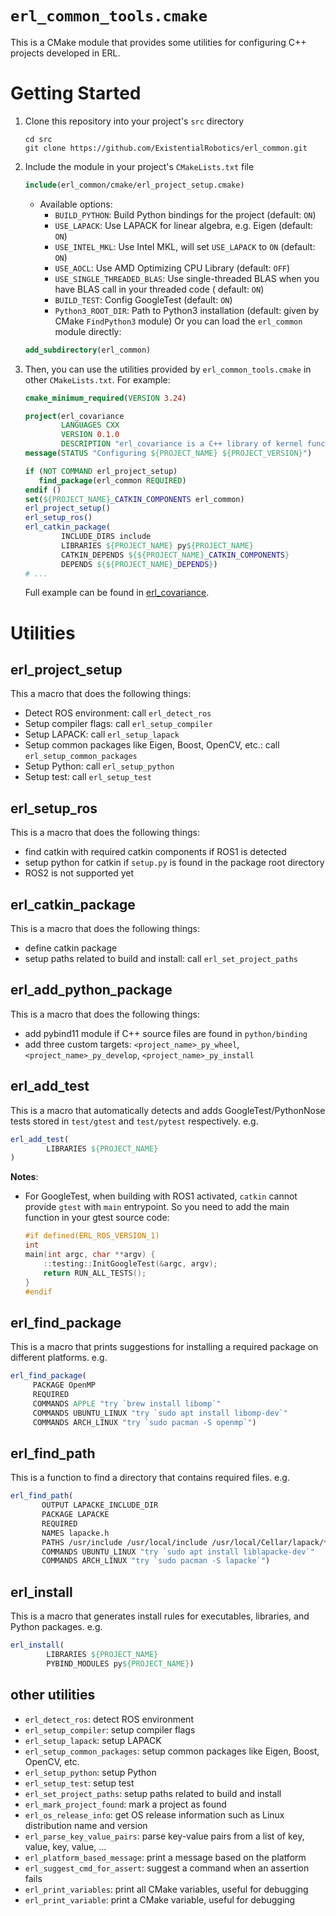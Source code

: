 `erl_common_tools.cmake`
============

This is a CMake module that provides some utilities for configuring C++ projects developed in ERL.

# Getting Started

1. Clone this repository into your project's `src` directory
    ```shell
    cd src
    git clone https://github.com/ExistentialRobotics/erl_common.git
    ```
2. Include the module in your project's `CMakeLists.txt` file
    ```cmake
    include(erl_common/cmake/erl_project_setup.cmake)
    ```
    - Available options:
        - `BUILD_PYTHON`: Build Python bindings for the project (default: `ON`)
        - `USE_LAPACK`: Use LAPACK for linear algebra, e.g. Eigen (default: `ON`)
        - `USE_INTEL_MKL`: Use Intel MKL, will set `USE_LAPACK` to `ON` (default: `ON`)
        - `USE_AOCL`: Use AMD Optimizing CPU Library (default: `OFF`)
        - `USE_SINGLE_THREADED_BLAS`: Use single-threaded BLAS when you have BLAS call in your threaded code (
          default: `ON`)
        - `BUILD_TEST`: Config GoogleTest (default: `ON`)
        - `Python3_ROOT_DIR`: Path to Python3 installation (default: given by CMake `FindPython3` module)
          Or you can load the `erl_common` module directly:
    ```cmake
    add_subdirectory(erl_common)
    ```
3. Then, you can use the utilities provided by `erl_common_tools.cmake` in other `CMakeLists.txt`. For example:
    ```cmake
    cmake_minimum_required(VERSION 3.24)
    
    project(erl_covariance
            LANGUAGES CXX
            VERSION 0.1.0
            DESCRIPTION "erl_covariance is a C++ library of kernel functions")
    message(STATUS "Configuring ${PROJECT_NAME} ${PROJECT_VERSION}")
    
    if (NOT COMMAND erl_project_setup)
       find_package(erl_common REQUIRED)
    endif ()
    set(${PROJECT_NAME}_CATKIN_COMPONENTS erl_common)
    erl_project_setup()
    erl_setup_ros()
    erl_catkin_package(
            INCLUDE_DIRS include
            LIBRARIES ${PROJECT_NAME} py${PROJECT_NAME}
            CATKIN_DEPENDS ${${PROJECT_NAME}_CATKIN_COMPONENTS}
            DEPENDS ${${PROJECT_NAME}_DEPENDS})
    # ...
    ```
    Full example can be found in [erl_covariance](https://github.com/ExistentialRobotics/erl_covariance/blob/main/CMakeLists.txt).

# Utilities
## erl_project_setup
This a macro that does the following things:
- Detect ROS environment: call `erl_detect_ros`
- Setup compiler flags: call `erl_setup_compiler`
- Setup LAPACK: call `erl_setup_lapack`
- Setup common packages like Eigen, Boost, OpenCV, etc.: call `erl_setup_common_packages`
- Setup Python: call `erl_setup_python`
- Setup test: call `erl_setup_test`

## erl_setup_ros
This is a macro that does the following things:
- find catkin with required catkin components if ROS1 is detected
- setup python for catkin if `setup.py` is found in the package root directory
- ROS2 is not supported yet

## erl_catkin_package
This is a macro that does the following things:
- define catkin package
- setup paths related to build and install: call `erl_set_project_paths`

## erl_add_python_package
This is a macro that does the following things:
- add pybind11 module if C++ source files are found in `python/binding`
- add three custom targets: `<project_name>_py_wheel`, `<project_name>_py_develop`, `<project_name>_py_install`

## erl_add_test
This is a macro that automatically detects and adds GoogleTest/PythonNose tests stored in `test/gtest` and 
`test/pytest` respectively. e.g.
```cmake
erl_add_test(
        LIBRARIES ${PROJECT_NAME}
)
```
**Notes**:
- For GoogleTest, when building with ROS1 activated, `catkin` cannot provide `gtest` with `main` entrypoint. So you need
  to add the main function in your gtest source code:
   ```c++
   #if defined(ERL_ROS_VERSION_1)
   int
   main(int argc, char **argv) {
       ::testing::InitGoogleTest(&argc, argv);
       return RUN_ALL_TESTS();
   }
   #endif
   ```

## erl_find_package
This is a macro that prints suggestions for installing a required package on different platforms. e.g.
```cmake
erl_find_package(
     PACKAGE OpenMP
     REQUIRED
     COMMANDS APPLE "try `brew install libomp`"
     COMMANDS UBUNTU_LINUX "try `sudo apt install libomp-dev`"
     COMMANDS ARCH_LINUX "try `sudo pacman -S openmp`")
```

## erl_find_path
This is a function to find a directory that contains required files. e.g.
```cmake
erl_find_path(
       OUTPUT LAPACKE_INCLUDE_DIR
       PACKAGE LAPACKE
       REQUIRED
       NAMES lapacke.h
       PATHS /usr/include /usr/local/include /usr/local/Cellar/lapack/*/include
       COMMANDS UBUNTU_LINUX "try `sudo apt install liblapacke-dev`"
       COMMANDS ARCH_LINUX "try `sudo pacman -S lapacke`")
```

## erl_install
This is a macro that generates install rules for executables, libraries, and Python packages. e.g.
```cmake
erl_install(
        LIBRARIES ${PROJECT_NAME}
        PYBIND_MODULES py${PROJECT_NAME})
```

## other utilities
- `erl_detect_ros`: detect ROS environment
- `erl_setup_compiler`: setup compiler flags
- `erl_setup_lapack`: setup LAPACK
- `erl_setup_common_packages`: setup common packages like Eigen, Boost, OpenCV, etc.
- `erl_setup_python`: setup Python
- `erl_setup_test`: setup test
- `erl_set_project_paths`: setup paths related to build and install
- `erl_mark_project_found`: mark a project as found
- `erl_os_release_info`: get OS release information such as Linux distribution name and version
- `erl_parse_key_value_pairs`: parse key-value pairs from a list of key, value, key, value, ...
- `erl_platform_based_message`: print a message based on the platform
- `erl_suggest_cmd_for_assert`: suggest a command when an assertion fails
- `erl_print_variables`: print all CMake variables, useful for debugging
- `erl_print_variable`: print a CMake variable, useful for debugging
